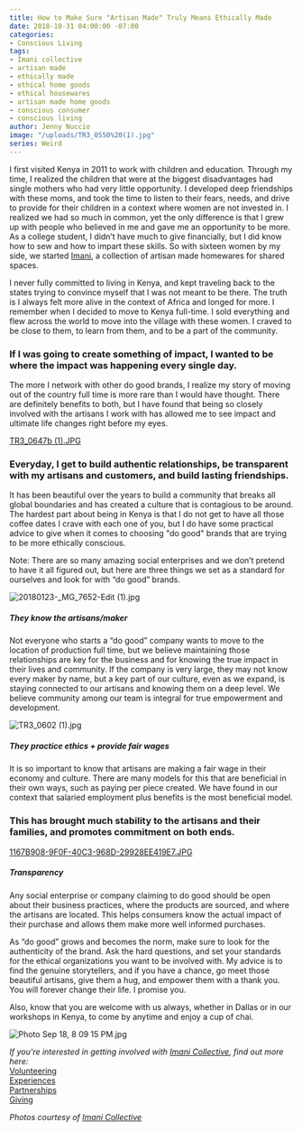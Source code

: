 ```yaml
---
title: How to Make Sure "Artisan Made" Truly Means Ethically Made
date: 2018-10-31 04:00:00 -07:00
categories:
- Conscious Living
tags:
- Imani collective
- artisan made
- ethically made
- ethical home goods
- ethical housewares
- artisan made home goods
- conscious consumer
- conscious living
author: Jenny Nuccio
image: "/uploads/TR3_0550%20(1).jpg"
series: Weird
---
```


I first visited Kenya in 2011 to work with children and education. Through my time, I realized the children that were at the biggest disadvantages had single mothers who had very little opportunity. I developed deep friendships with these moms, and took the time to listen to their fears, needs, and drive to provide for their children in a context where women are not invested in. I realized we had so much in common, yet the only difference is that I grew up with people who believed in me and gave me an opportunity to be more. As a college student, I didn’t have much to give financially, but I did know how to sew and how to impart these skills. So with sixteen women by my side, we started [Imani](https://imanicollective.com/), a collection of artisan made homewares for shared spaces. 

I never fully committed to living in Kenya, and kept traveling back to the states trying to convince myself that I was not meant to be there. The truth is I always felt more alive in the context of Africa and longed for more. I remember when I decided to move to Kenya full-time. I sold everything and flew across the world to move into the village with these women. I craved to be close to them, to learn from them, and to be a part of the community. 

### If I was going to create something of impact, I wanted to be where the impact was happening every single day. 

The more I network with other do good brands, I realize my story of moving out of the country full time is more rare than I would have thought. There are definitely benefits to both, but I have found that being so closely involved with the artisans I work with has allowed me to see impact and ultimate life changes right before my eyes. 

[TR3_0647b (1).JPG](/uploads/TR3_0647b%20(1).JPG)

### Everyday, I get to build authentic relationships, be transparent with my artisans and customers, and build lasting friendships. 

It has been beautiful over the years to build a community that breaks all global boundaries and has created a culture that is contagious to be around. The hardest part about being in Kenya is that I do not get to have all those coffee dates I crave with each one of you, but I do have some practical advice to give when it comes to choosing "do good" brands that are trying to be more ethically conscious.

Note: There are so many amazing social enterprises and we don’t pretend to have it all figured out, but here are three things we set as a standard for ourselves and look for with “do good” brands.

![20180123-_MG_7652-Edit (1).jpg](/uploads/20180123-_MG_7652-Edit%20(1).jpg)

##### They know the artisans/maker

Not everyone who starts a “do good” company wants to move to the location of production full time, but we believe maintaining those relationships are key for the business and for knowing the true impact in their lives and community. If the company is very large, they may not know every maker by name, but a key part of our culture, even as we expand, is staying connected to our artisans and knowing them on a deep level. We believe community among our team is integral for true empowerment and development.

![TR3_0602 (1).jpg](/uploads/TR3_0602%20(1).jpg)

##### They practice ethics + provide fair wages

It is so important to know that artisans are making a fair wage in their economy and culture. There are many models for this that are beneficial in their own ways, such as paying per piece created. We have found in our context that salaried employment plus benefits is the most beneficial model. 

### This has brought much stability to the artisans and their families, and promotes commitment on both ends. 

[1167B908-9F0F-40C3-968D-29928EE419E7.JPG](/uploads/1167B908-9F0F-40C3-968D-29928EE419E7.JPG)

##### Transparency

Any social enterprise or company claiming to do good should be open about their business practices, where the products are sourced, and where the artisans are located. This helps consumers know the actual impact of their purchase and allows them make more well informed purchases.

As “do good” grows and becomes the norm, make sure to look for the authenticity of the brand. Ask the hard questions, and set your standards for the ethical organizations you want to be involved with. My advice is to find the genuine storytellers, and if you have a chance, go meet those beautiful artisans, give them a hug, and empower them with a thank you. You will forever change their life. I promise you.

Also, know that you are welcome with us always, whether in Dallas or in our workshops in Kenya, to come by anytime and enjoy a cup of chai. 

![Photo Sep 18, 8 09 15 PM.jpg](/uploads/Photo%20Sep%2018,%208%2009%2015%20PM.jpg)

_If you're interested in getting involved with [Imani Collective](https://imanicollective.com/pages/i-m-p-a-c-t), find out more here:_  
[Volunteering](https://imanicollective.com/pages/v-o-l-u-n-t-e-e-r)  
[Experiences](https://imanicollective.com/pages/m-i-l-e-l-e-t-r-i-p)   
[Partnerships](https://gallery.mailchimp.com/3a1ecc51bdea229e05327c57e/files/2c30aaf5-84b9-4340-b758-d508417b8aa1/ICgivebackpartnershipsj.pdf)  
[Giving](https://imanicollective.com/collections/g-i-v-e)

_Photos courtesy of [Imani Collective](https://imanicollective.com/)_